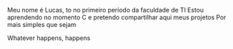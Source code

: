 Meu nome é Lucas, to no primeiro período da faculdade de TI
Estou aprendendo no momento C e pretendo compartilhar aqui meus projetos
Por mais simples que sejam

Whatever happens, happens

